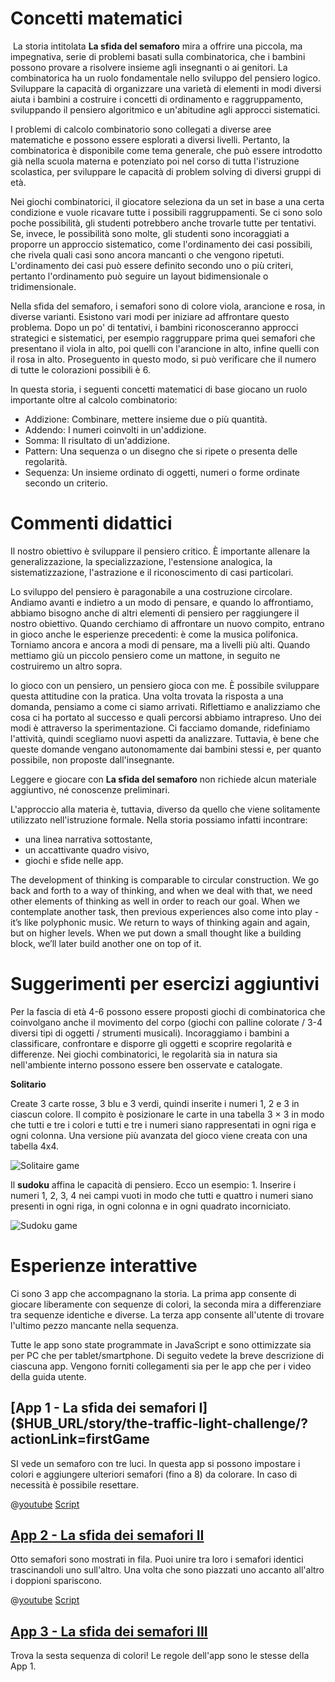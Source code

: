 # Concetti matematici
​
La storia intitolata **La sfida del semaforo** mira a offrire una piccola, ma impegnativa, serie di problemi basati sulla combinatorica, che i bambini possono provare a risolvere insieme agli insegnanti o ai genitori. La combinatorica ha un ruolo fondamentale nello sviluppo del pensiero logico. Sviluppare la capacità di organizzare una varietà di elementi in modi diversi aiuta i bambini a costruire i concetti di ordinamento e raggruppamento, sviluppando il pensiero algoritmico e un'abitudine agli approcci sistematici.

I problemi di calcolo combinatorio sono collegati a diverse aree matematiche e possono essere esplorati a diversi livelli. Pertanto, la combinatorica è disponibile come tema generale, che può essere introdotto già nella scuola materna e potenziato poi nel corso di tutta l'istruzione scolastica, per sviluppare le capacità di problem solving di diversi gruppi di età.

Nei giochi combinatorici, il giocatore seleziona da un set in base a una certa condizione e vuole ricavare tutte i possibili raggruppamenti. Se ci sono solo poche possibilità, gli studenti potrebbero anche trovarle tutte per tentativi. Se, invece, le possibilità sono molte, gli studenti sono incoraggiati a proporre un approccio sistematico, come l'ordinamento dei casi possibili, che rivela quali casi sono ancora mancanti o che vengono ripetuti. L'ordinamento dei casi può essere definito secondo uno o più criteri, pertanto l'ordinamento può seguire un layout bidimensionale o tridimensionale.

Nella sfida del semaforo, i semafori sono di colore viola, arancione e rosa, in diverse varianti. Esistono vari modi per iniziare ad affrontare questo problema. Dopo un po' di tentativi, i bambini riconosceranno approcci strategici e sistematici, per esempio raggruppare prima quei semafori che presentano il viola in alto, poi quelli con l'arancione in alto, infine quelli con il rosa in alto. Proseguento in questo modo, si può verificare che il numero di tutte le colorazioni possibili è 6.

In questa storia, i seguenti concetti matematici di base giocano un ruolo importante oltre al calcolo combinatorio: 


+ Addizione: Combinare, mettere insieme due o più quantità.
+ Addendo: I numeri coinvolti in un'addizione. 
+ Somma: Il risultato di un'addizione.
+ Pattern: Una sequenza o un disegno che si ripete o presenta delle regolarità. 
+ Sequenza: Un insieme ordinato di oggetti, numeri o forme ordinate secondo un criterio.


# Commenti didattici
Il nostro obiettivo è sviluppare il pensiero critico. È importante allenare la generalizzazione, la specializzazione, l'estensione analogica, la sistematizzazione, l'astrazione e il riconoscimento di casi particolari.

Lo sviluppo del pensiero è paragonabile a una costruzione circolare. Andiamo avanti e indietro a un modo di pensare, e quando lo affrontiamo, abbiamo bisogno anche di altri elementi di pensiero per raggiungere il nostro obiettivo. Quando cerchiamo di affrontare un nuovo compito, entrano in gioco anche le esperienze precedenti: è come la musica polifonica. Torniamo ancora e ancora a modi di pensare, ma a livelli più alti. Quando mettiamo giù un piccolo pensiero come un mattone, in seguito ne costruiremo un altro sopra.

Io gioco con un pensiero, un pensiero gioca con me. È possibile sviluppare questa attitudine con la pratica. Una volta trovata la risposta a una domanda, pensiamo a come ci siamo arrivati. Riflettiamo e analizziamo che cosa ci ha portato al successo e quali percorsi abbiamo intrapreso. Uno dei modi è attraverso la sperimentazione. Ci facciamo domande, ridefiniamo l'attività, quindi scegliamo nuovi aspetti da analizzare. Tuttavia, è bene che queste domande vengano autonomamente dai bambini stessi e, per quanto possibile, non proposte dall'insegnante.

Leggere e giocare con **La sfida del semaforo** non richiede alcun materiale aggiuntivo, né conoscenze preliminari.

L'approccio alla materia è, tuttavia, diverso da quello che viene solitamente utilizzato nell'istruzione formale. Nella storia possiamo infatti incontrare:
+ una linea narrativa sottostante,
+ un accattivante quadro visivo,
+ giochi e sfide nelle app. 


The development of thinking is comparable to circular construction. We go back and forth to a way of thinking, and when we deal with that, we need other elements of thinking as well in order to reach our goal. When we contemplate another task, then previous experiences also come into play - it’s like polyphonic music. We return to ways of thinking again and again, but on higher levels. When we put down a small thought like a building block, we’ll later build another one on top of it. 



# Suggerimenti per esercizi aggiuntivi

Per la fascia di età 4-6 possono essere proposti giochi di combinatorica che coinvolgano anche il movimento del corpo (giochi con palline colorate / 3-4 diversi tipi di oggetti / strumenti musicali). Incoraggiamo i bambini a classificare, confrontare e disporre gli oggetti e scoprire regolarità e differenze. Nei giochi combinatorici, le regolarità sia in natura sia nell'ambiente interno possono essere ben osservate e catalogate. 

**Solitario**

Create 3 carte rosse, 3 blu e 3 verdi, quindi inserite i numeri 1, 2 e 3 in ciascun colore. Il compito è posizionare le carte in una tabella 3 × 3 in modo che tutti e tre i colori e tutti e tre i numeri siano rappresentati in ogni riga e ogni colonna. Una versione più avanzata del gioco viene creata con una tabella 4x4. 

![Solitaire game](/stories/logi-1/img/solitaire2.png)

Il **sudoku** affina le capacità di pensiero. Ecco un esempio: 1. Inserire i numeri 1, 2, 3, 4 nei campi vuoti in modo che tutti e quattro i numeri siano presenti in ogni riga, in ogni colonna e in ogni quadrato incorniciato. 

![Sudoku game](/stories/logi-1/img/sudoku.png)

# Esperienze interattive
Ci sono 3 app che accompagnano la storia. La prima app consente di giocare liberamente con sequenze di colori, la seconda mira a differenziare tra sequenze identiche e diverse. La terza app consente all'utente di trovare l'ultimo pezzo mancante nella sequenza.

Tutte le app sono state programmate in JavaScript e sono ottimizzate sia per PC che per tablet/smartphone. Di seguito vedete la breve descrizione di ciascuna app. Vengono forniti collegamenti sia per le app che per i video della guida utente. 


## [App 1 - La sfida dei semafori I]($HUB_URL/story/the-traffic-light-challenge/?actionLink=firstGame

SI vede un semaforo con tre luci. In questa app si possono impostare i colori e aggiungere ulteriori semafori (fino a 8) da colorare. In caso di necessità è possibile resettare.

@[youtube](zdFCyi9WLkY?_align-center_&hl=it&cc_lang_pref=it&cc=1)
[Script](/stories/logi-1/transcripts/Script1.pdf)

## [App 2 - La sfida dei semafori II]($HUB_URL/story/the-traffic-light-challenge/?actionLink=secondGame)

Otto semafori sono mostrati in fila. Puoi unire tra loro i semafori identici trascinandoli uno sull'altro. Una volta che sono piazzati uno accanto all'altro i doppioni spariscono.

@[youtube](o7GglqqoNMs?_align-center_&hl=it&cc_lang_pref=it&cc=1)
[Script](/stories/logi-1/transcripts/Script1.pdf)

## [App 3 - La sfida dei semafori III]($HUB_URL/story/the-traffic-light-challenge/?actionLink=thirdGame)
Trova la sesta sequenza di colori! Le regole dell'app sono le stesse della App 1.

